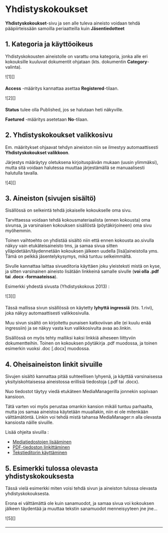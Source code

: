 # Yhdistyskokoukset

__Yhdistyskokoukset__-sivu ja sen alle tuleva aineisto voidaan tehdä pääpiirteissään
samoilla periaatteilla kuin __Jäsentiedotteet__

## 1. Kategoria ja käyttöoikeus

Yhdistyskokousten aineistolle on varattu oma kategoria, jonka alle eri kokouksille
kuuluvat dokumentit ohjataan (kts. dokumentin __Category__-valinta).

<figure class="fig-n" style="margin:0 0 20px 0">
![1][]
<figcaption></figcaption>
</figure>

__Access__ -määritys kannattaa asettaa __Registered__-tilaan.

<figure class="fig-n border" style="margin:0 0 20px 0">
![2][]
<figcaption></figcaption>
</figure>

__Status__ tulee olla Published, jos se halutaan heti näkyville.

__Faetured__ -määritys asetetaan __No__-tilaan.



## 2. Yhdistyskokoukset valikkosivu

Em. määritykset ohjaavat tehdyn aineiston niin se ilmestyy automaattisesti __Yhdistyskokoukset valikkoon__.

Järjestys määräytyy oletuksena kirjoituspäivän mukaan (uusin ylimmäksi), mutta sitä
voidaan halutessa muuttaa järjestämällä se manuaalisesti halutulla tavalla.


<figure class="fig-n border" style="margin:0 0 20px 0">
![4][]
</figure>




## 3. Aineiston (sivujen sisältö)

Sisällössä on selkeintä tehdä jokaiselle kokoukselle oma sivu.

Tarvittaessa voidaan tehdä kokousmateriaalista (ennen kokousta) oma sivunsa,
ja varsinaisen kokouksen sisällöstä (pöytäkirjoineen) oma sivu myöhemmin.

Toinen vaihtoehto on yhdistää sisältö niin että ennen kokousta ao.sivulla näkyy vain
etukäteisaineisto tms,  ja samaa sivua sitten ylläpidetään/täydennetään kokouksen jälkeen
uudella [lisä]aineistolla yms.  Tämä on pelkkä jäsentelykysymys, mikä tuntuu selkeimmältä.

Sivulle kannattaa laittaa sivueditoria käyttäen joku yleisteksti mistä on kyse,
ja sitten varsinainen aineisto lisätään linkkeinä samalle sivulle
(__voi olla .pdf tai .docx -formaateissa__).


Esimerkki yhdestä sivusta (Yhdistyskokous 2013) :

<figure class="fig-n border" style="margin:0 0 20px 0">
![3][]
<figcaption></figcaption>
</figure>

Tässä mallissa sivun sisällössä on käytetty __lyhyttä ingressiä__ (kts. 1.rivi), joka näkyy
automaattisesti valikkosivulla.

Muu sivun sisältö on kirjoitettu punaisen katkoviivan alle (ei kuulu enää ingressiin)
ja se näkyy vasta kun valikkosivulta avaa ao.linkin.

Sisällössä on myös tehty malliksi kaksi linkkiä aiheseen liittyviin dokumentteihin.
Toinen on kokouksen pöytäkirja .pdf muodossa, ja toinen esimerkin vuoksi .doc [.docx] muodossa.


## 4. Oheisaineiston linkit sivuille

Sivujen sisältö kannattaa pitää suhteellisen lyhyenä, ja käyttää varsinaisessa
yksityiskohtaisessa aineistossa erillisiä tiedostoja (.pdf tai .docx).

Nuo tiedostot täytyy viedä etukäteen MediaManagerilla jonnekin sopivaan kansioon.

Tätä varten voi myös perustaa omankin kansion mikäli tuntuu parhaalta, mutta jos samaa
aineistoa käytetään muuallakin, niin ei ole mitenkään välttämätöntä. Linkin voi tehdä mistä tahansa
MediaManager:n alla olevasta kansiosta näille sivuille.

Lisää ohjeita sivuilla :

* [Mediatiedostojen lisääminen][12]
* [PDF-tiedoston linkittäminen][15]
* [Tekstieditorin käyttäminen][14]


## 5. Esimerkki tulossa olevasta yhdistyskokouksesta

Tässä vielä esimerkki miten voisi tehdä sivun ja aineiston tulossa olevasta
yhdistyskokouksesta.

Erona ei välttämättä ole kuin sanamuodot, ja samaa sivua voi kokouksen jälkeen täydentää ja
muuttaa tekstin sanamuodot menneisyyteen jne jne...

<figure class="fig-n border" style="margin:0 0 20px 0">
![5][]
</figure>

----

[1]: kuvat/kuva185.png "Ruutumalli"
[2]: kuvat/kuva186.png "Ruutumalli"
[3]: kuvat/kuva187.png "Ruutumalli"
[4]: kuvat/kuva188.png "Ruutumalli"
[5]: kuvat/kuva189.png "Ruutumalli"
[99]: kuvat/dancing.jpg
[12]: pages/mediatiedostot.md
[14]: pages/tekstieditorin-kaytto.md
[15]: pages/pdf-linkit-sivulle.md
